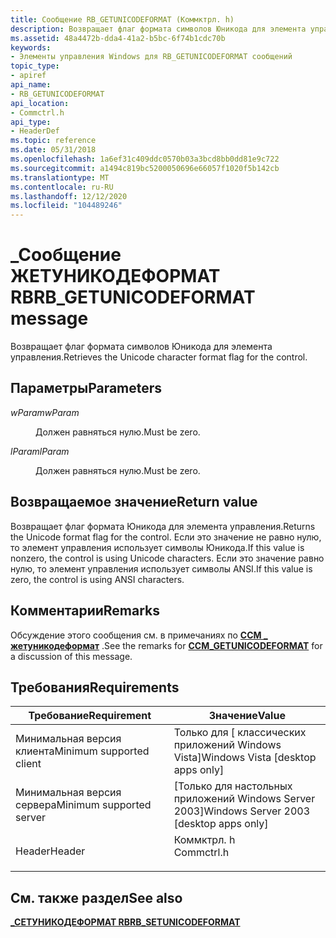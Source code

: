 ```yaml
---
title: Сообщение RB_GETUNICODEFORMAT (Коммктрл. h)
description: Возвращает флаг формата символов Юникода для элемента управления.
ms.assetid: 48a4472b-dda4-41a2-b5bc-6f74b1cdc70b
keywords:
- Элементы управления Windows для RB_GETUNICODEFORMAT сообщений
topic_type:
- apiref
api_name:
- RB_GETUNICODEFORMAT
api_location:
- Commctrl.h
api_type:
- HeaderDef
ms.topic: reference
ms.date: 05/31/2018
ms.openlocfilehash: 1a6ef31c409ddc0570b03a3bcd8bb0dd81e9c722
ms.sourcegitcommit: a1494c819bc5200050696e66057f1020f5b142cb
ms.translationtype: MT
ms.contentlocale: ru-RU
ms.lasthandoff: 12/12/2020
ms.locfileid: "104489246"
---
```

# <a name="rb_getunicodeformat-message"></a><span data-ttu-id="b259f-104">\_Сообщение ЖЕТУНИКОДЕФОРМАТ RB</span><span class="sxs-lookup"><span data-stu-id="b259f-104">RB\_GETUNICODEFORMAT message</span></span>

<span data-ttu-id="b259f-105">Возвращает флаг формата символов Юникода для элемента управления.</span><span class="sxs-lookup"><span data-stu-id="b259f-105">Retrieves the Unicode character format flag for the control.</span></span>

## <a name="parameters"></a><span data-ttu-id="b259f-106">Параметры</span><span class="sxs-lookup"><span data-stu-id="b259f-106">Parameters</span></span>

<dl> <dt>

<span data-ttu-id="b259f-107">*wParam*</span><span class="sxs-lookup"><span data-stu-id="b259f-107">*wParam*</span></span> 
</dt> <dd><span data-ttu-id="b259f-108">Должен равняться нулю.</span><span class="sxs-lookup"><span data-stu-id="b259f-108">Must be zero.</span></span></dd> <dt>

<span data-ttu-id="b259f-109">*lParam*</span><span class="sxs-lookup"><span data-stu-id="b259f-109">*lParam*</span></span> 
</dt> <dd><span data-ttu-id="b259f-110">Должен равняться нулю.</span><span class="sxs-lookup"><span data-stu-id="b259f-110">Must be zero.</span></span></dd> </dl>

## <a name="return-value"></a><span data-ttu-id="b259f-111">Возвращаемое значение</span><span class="sxs-lookup"><span data-stu-id="b259f-111">Return value</span></span>

<span data-ttu-id="b259f-112">Возвращает флаг формата Юникода для элемента управления.</span><span class="sxs-lookup"><span data-stu-id="b259f-112">Returns the Unicode format flag for the control.</span></span> <span data-ttu-id="b259f-113">Если это значение не равно нулю, то элемент управления использует символы Юникода.</span><span class="sxs-lookup"><span data-stu-id="b259f-113">If this value is nonzero, the control is using Unicode characters.</span></span> <span data-ttu-id="b259f-114">Если это значение равно нулю, то элемент управления использует символы ANSI.</span><span class="sxs-lookup"><span data-stu-id="b259f-114">If this value is zero, the control is using ANSI characters.</span></span>

## <a name="remarks"></a><span data-ttu-id="b259f-115">Комментарии</span><span class="sxs-lookup"><span data-stu-id="b259f-115">Remarks</span></span>

<span data-ttu-id="b259f-116">Обсуждение этого сообщения см. в примечаниях по [**CCM \_ жетуникодеформат**](ccm-getunicodeformat.md) .</span><span class="sxs-lookup"><span data-stu-id="b259f-116">See the remarks for [**CCM\_GETUNICODEFORMAT**](ccm-getunicodeformat.md) for a discussion of this message.</span></span>

## <a name="requirements"></a><span data-ttu-id="b259f-117">Требования</span><span class="sxs-lookup"><span data-stu-id="b259f-117">Requirements</span></span>



| <span data-ttu-id="b259f-118">Требование</span><span class="sxs-lookup"><span data-stu-id="b259f-118">Requirement</span></span> | <span data-ttu-id="b259f-119">Значение</span><span class="sxs-lookup"><span data-stu-id="b259f-119">Value</span></span> |
|-------------------------------------|---------------------------------------------------------------------------------------|
| <span data-ttu-id="b259f-120">Минимальная версия клиента</span><span class="sxs-lookup"><span data-stu-id="b259f-120">Minimum supported client</span></span><br/> | <span data-ttu-id="b259f-121">Только для \[ классических приложений Windows Vista\]</span><span class="sxs-lookup"><span data-stu-id="b259f-121">Windows Vista \[desktop apps only\]</span></span><br/>                                        |
| <span data-ttu-id="b259f-122">Минимальная версия сервера</span><span class="sxs-lookup"><span data-stu-id="b259f-122">Minimum supported server</span></span><br/> | <span data-ttu-id="b259f-123">\[Только для настольных приложений Windows Server 2003\]</span><span class="sxs-lookup"><span data-stu-id="b259f-123">Windows Server 2003 \[desktop apps only\]</span></span><br/>                                  |
| <span data-ttu-id="b259f-124">Header</span><span class="sxs-lookup"><span data-stu-id="b259f-124">Header</span></span><br/>                   | <dl> <span data-ttu-id="b259f-125"><dt>Коммктрл. h</dt></span><span class="sxs-lookup"><span data-stu-id="b259f-125"><dt>Commctrl.h</dt></span></span> </dl> |



## <a name="see-also"></a><span data-ttu-id="b259f-126">См. также раздел</span><span class="sxs-lookup"><span data-stu-id="b259f-126">See also</span></span>

<dl> <dt>

[<span data-ttu-id="b259f-127">**\_СЕТУНИКОДЕФОРМАТ RB**</span><span class="sxs-lookup"><span data-stu-id="b259f-127">**RB\_SETUNICODEFORMAT**</span></span>](rb-setunicodeformat.md)
</dt> </dl>

 

 






